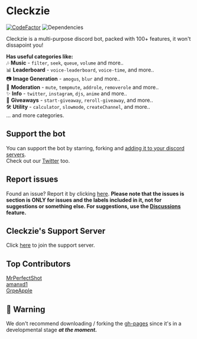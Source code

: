 # Cleckzie
[![CodeFactor](https://www.codefactor.io/repository/github/spreehertz/cleckzie/badge)](https://www.codefactor.io/repository/github/spreehertz/cleckzie)
![Dependencies](https://img.shields.io/david/SpreeHertz/Cleckzie)

Cleckzie is a multi-purpose discord bot, packed with 100+ features, it won't dissapoint you!

**Has useful categories like:** <br>
🎶 **Music** - `filter`, `seek`, `queue`, `volume` and more.. <br>
📊 **Leaderboard** - `voice-leaderboard`, `voice-time`, and more.. <br>
📷 **Image Generation** - `amogus`, `blur` and more.. <br>
🔨 **Moderation** - `mute`, `tempmute`, `addrole`, `removerole` and more.. <br>
✨ **Info** - `twitter`, `instagram`, `djs`, `anime` and more.. <br>
🎁 **Giveaways** - `start-giveaway`, `reroll-giveaway`, and more.. <br>
🛠 **Utility** - `calculator`, `slowmode`, `createChannel`, and more.. <br>
... and more categories.


## Support the bot

You can support the bot by starring, forking and [adding it to your discord servers](https://dsc.gg/cleckzie). <br>
Check out our [Twitter](https://twitter.com/Cleckzie) too.


## Report issues
Found an issue? Report it by clicking [here](https://github.com/spreehertz/cleckzie/issues). **Please note that the issues is section is ONLY for issues and the labels included in it, not for suggestions or something else. For suggestions, use the [Discussions](https://github.com/spreehertz/cleckzie/discussions) feature.**

## Cleckzie's Support Server
Click [here](https://discord.gg/KCzWPGJWtk) to join the support server.


## Top Contributors

[MrPerfectShot](https://github.com/mrperfectshot) <br>
[amanxd1](https://github.com/amanxd1) <br>
[GrpeApple](https://github.com/GrpeApple)

## 🛑 Warning

We don't recommend downloading / forking the [gh-pages](https://github.com/SpreeHertz/Cleckzie/tree/gh-pages) since it's in a developmental stage ***at the moment.***
